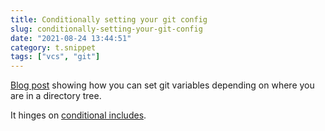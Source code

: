 ```yaml
---
title: Conditionally setting your git config
slug: conditionally-setting-your-git-config
date: "2021-08-24 13:44:51"
category: t.snippet
tags: ["vcs", "git"]
---
```


[Blog post](https://utf9k.net/blog/conditional-gitconfig/) showing how you can
set git variables depending on where you are in a directory tree.

It hinges on [conditional includes](https://git-scm.com/docs/git-config#_conditional_includes).

